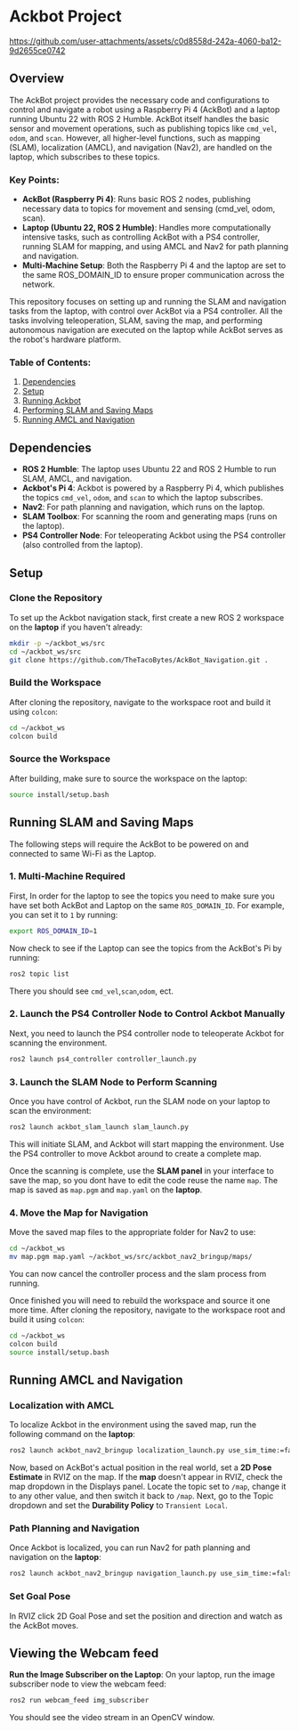 # Ackbot Project


https://github.com/user-attachments/assets/c0d8558d-242a-4060-ba12-9d2655ce0742


## Overview
The AckBot project provides the necessary code and configurations to control and navigate a robot using a Raspberry Pi 4 (AckBot) and a laptop running Ubuntu 22 with ROS 2 Humble. AckBot itself handles the basic sensor and movement operations, such as publishing topics like `cmd_vel`, `odom`, and `scan`. However, all higher-level functions, such as mapping (SLAM), localization (AMCL), and navigation (Nav2), are handled on the laptop, which subscribes to these topics.

### Key Points:

- **AckBot (Raspberry Pi 4)**: Runs basic ROS 2 nodes, publishing necessary data to topics for movement and sensing (cmd_vel, odom, scan).
- **Laptop (Ubuntu 22, ROS 2 Humble)**: Handles more computationally intensive tasks, such as controlling AckBot with a PS4 controller, running SLAM for mapping, and using AMCL and Nav2 for path planning and navigation.
- **Multi-Machine Setup**: Both the Raspberry Pi 4 and the laptop are set to the same ROS_DOMAIN_ID to ensure proper communication across the network.

This repository focuses on setting up and running the SLAM and navigation tasks from the laptop, with control over AckBot via a PS4 controller. All the tasks involving teleoperation, SLAM, saving the map, and performing autonomous navigation are executed on the laptop while AckBot serves as the robot's hardware platform.

### Table of Contents:
1. [Dependencies](#dependencies)
2. [Setup](#setup)
3. [Running Ackbot](#running-ackbot)
4. [Performing SLAM and Saving Maps](#performing-slam-and-saving-maps)
5. [Running AMCL and Navigation](#running-amcl-and-navigation)
   
## Dependencies

- **ROS 2 Humble**: The laptop uses Ubuntu 22 and ROS 2 Humble to run SLAM, AMCL, and navigation.
- **Ackbot's Pi 4**: Ackbot is powered by a Raspberry Pi 4, which publishes the topics `cmd_vel`, `odom`, and `scan` to which the laptop subscribes.
- **Nav2**: For path planning and navigation, which runs on the laptop.
- **SLAM Toolbox**: For scanning the room and generating maps (runs on the laptop).
- **PS4 Controller Node**: For teleoperating Ackbot using the PS4 controller (also controlled from the laptop).

## Setup

### Clone the Repository
To set up the Ackbot navigation stack, first create a new ROS 2 workspace on the **laptop** if you haven't already:

```bash
mkdir -p ~/ackbot_ws/src
cd ~/ackbot_ws/src
git clone https://github.com/TheTacoBytes/AckBot_Navigation.git .
```

### Build the Workspace

After cloning the repository, navigate to the workspace root and build it using `colcon`:
```bash
cd ~/ackbot_ws
colcon build
```

### Source the Workspace

After building, make sure to source the workspace on the laptop:

```bash
source install/setup.bash
```

## Running SLAM and Saving Maps
The following steps will require the AckBot to be powered on and connected to same Wi-Fi as the Laptop. 

### 1. Multi-Machine Required
First, In order for the laptop to see the topics you need to make sure you have set both AckBot and Laptop on the same `ROS_DOMAIN_ID`. For example, you can set it to `1` by running:

```bash
export ROS_DOMAIN_ID=1
```
Now check to see if the Laptop can see the topics from the AckBot's Pi by running:
```bash
ros2 topic list
```
There you should see `cmd_vel`,`scan`,`odom`, ect.

### 2. Launch the PS4 Controller Node to Control Ackbot Manually

Next, you need to launch the PS4 controller node to teleoperate Ackbot for scanning the environment.
```bash
ros2 launch ps4_controller controller_launch.py
```
### 3. Launch the SLAM Node to Perform Scanning
Once you have control of Ackbot, run the SLAM node on your laptop to scan the environment:
```bash
ros2 launch ackbot_slam_launch slam_launch.py
```
This will initiate SLAM, and Ackbot will start mapping the environment. Use the PS4 controller to move Ackbot around to create a complete map.

Once the scanning is complete, use the **SLAM panel** in your interface to save the map, so you dont have to edit the code reuse the name `map`. The map is saved as `map.pgm` and `map.yaml` on the **laptop**.

### 4. Move the Map for Navigation  
Move the saved map files to the appropriate folder for Nav2 to use:
```bash
cd ~/ackbot_ws
mv map.pgm map.yaml ~/ackbot_ws/src/ackbot_nav2_bringup/maps/
```
You can now cancel the controller process and the slam process from running.

Once finished you will need to rebuild the workspace and source it one more time.
After cloning the repository, navigate to the workspace root and build it using `colcon`:
```bash
cd ~/ackbot_ws
colcon build
source install/setup.bash
```

## Running AMCL and Navigation
### Localization with AMCL 
To localize Ackbot in the environment using the saved map, run the following command on the **laptop**:
```bash
ros2 launch ackbot_nav2_bringup localization_launch.py use_sim_time:=false
```
Now, based on AckBot's actual position in the real world, set a **2D Pose Estimate** in RVIZ on the map. If the **map** doesn't appear in RVIZ, check the map dropdown in the Displays panel. Locate the topic set to `/map`, change it to any other value, and then switch it back to `/map`. Next, go to the Topic dropdown and set the **Durability Policy** to `Transient Local`.

### Path Planning and Navigation
Once Ackbot is localized, you can run Nav2 for path planning and navigation on the **laptop**:
```bash
ros2 launch ackbot_nav2_bringup navigation_launch.py use_sim_time:=false map_subscribe_transient_local:=true
```

### Set Goal Pose
In RVIZ click 2D Goal Pose and set the position and direction and watch as the AckBot moves.

## Viewing the Webcam feed
**Run the Image Subscriber on the Laptop**: On your laptop, run the image subscriber node to view the webcam feed:
```bash
ros2 run webcam_feed img_subscriber
```
You should see the video stream in an OpenCV window.

